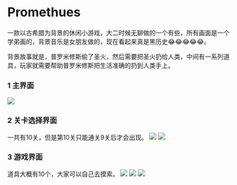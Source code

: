 # Promethues
一款以古希腊为背景的休闲小游戏，大二时候无聊做的一个有些，所有画面是一个学弟画的，背景音乐是女朋友做的，现在看起来真是黑历史😂😂😂😂😂。

背景故事就是，普罗米修斯偷了圣火，然后需要把圣火扔给人类，中间有一系列道具，玩家就需要帮助普罗米修斯把生活准确的扔到人类手上。
### 1 主界面
![](https://github.com/vailing/Promethues/blob/master/image/1.jpg)
### 2 关卡选择界面
一共有10关，但是第10关只能通关9关后才会出现。
![](https://github.com/vailing/Promethues/blob/master/image/2.jpg)
![](https://github.com/vailing/Promethues/blob/master/image/3.jpg)
### 3 游戏界面
道具大概有10个，大家可以自己去摸索。
![](https://github.com/vailing/Promethues/blob/master/image/4.jpg)
![](https://github.com/vailing/Promethues/blob/master/image/5.jpg)
![](https://github.com/vailing/Promethues/blob/master/image/6.jpg)

